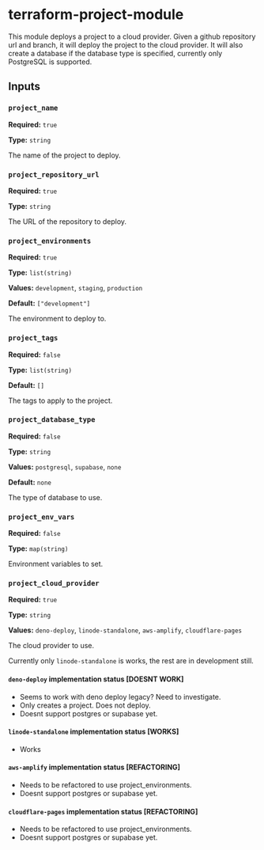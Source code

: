 # terraform-project-module

This module deploys a project to a cloud provider. Given a github repository url and branch, it will deploy the project to the cloud provider. It will also create a database if the database type is specified, currently only PostgreSQL is supported.

## Inputs

### `project_name`

**Required:** `true`

**Type:** `string`

The name of the project to deploy.

### `project_repository_url`

**Required:** `true`

**Type:** `string`

The URL of the repository to deploy.

### `project_environments`

**Required:** `true`

**Type:** `list(string)`

**Values:** `development`, `staging`, `production`

**Default:** `["development"]`

The environment to deploy to.

### `project_tags`

**Required:** `false`

**Type:** `list(string)`

**Default:** `[]`

The tags to apply to the project.

### `project_database_type`

**Required:** `false`

**Type:** `string`

**Values:** `postgresql`, `supabase`, `none`

**Default:** `none`

The type of database to use.

### `project_env_vars`

**Required:** `false`

**Type:** `map(string)`

Environment variables to set.

### `project_cloud_provider`

**Required:** `true`

**Type:** `string`

**Values:** `deno-deploy`, `linode-standalone`, `aws-amplify`, `cloudflare-pages`

The cloud provider to use.

Currently only `linode-standalone` is works, the rest are in development still.

#### `deno-deploy` implementation status [DOESNT WORK]

- Seems to work with deno deploy legacy? Need to investigate.
- Only creates a project. Does not deploy.
- Doesnt support postgres or supabase yet.

#### `linode-standalone` implementation status [WORKS]

- Works

#### `aws-amplify` implementation status [REFACTORING]

- Needs to be refactored to use project_environments.
- Doesnt support postgres or supabase yet.

#### `cloudflare-pages` implementation status [REFACTORING]

- Needs to be refactored to use project_environments.
- Doesnt support postgres or supabase yet.
